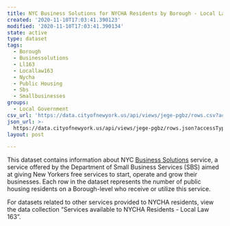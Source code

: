 ```yaml
---
title: NYC Business Solutions for NYCHA Residents by Borough - Local Law 163
created: '2020-11-10T17:03:41.390123'
modified: '2020-11-10T17:03:41.390134'
state: active
type: dataset
tags:
  - Borough
  - Businessolutions
  - Ll163
  - Locallaw163
  - Nycha
  - Public Housing
  - Sbs
  - Smallbusinesses
groups:
  - Local Government
csv_url: 'https://data.cityofnewyork.us/api/views/jege-pgbz/rows.csv?accessType=DOWNLOAD'
json_url: >-
  https://data.cityofnewyork.us/api/views/jege-pgbz/rows.json?accessType=DOWNLOAD
layout: post

---
```

This dataset contains information about NYC <a href="https://maps.nyc.gov/sbs/">Business Solutions</a> service, a service offered by the Department of Small Business Services (SBS) aimed at giving New Yorkers free services to start, operate and grow their businesses. Each row in the dataset represents the number of public housing residents on a Borough-level who receive or utilize this service.

For datasets related to other services provided to NYCHA residents, view the data collection “Services available to NYCHA Residents - Local Law 163”.
